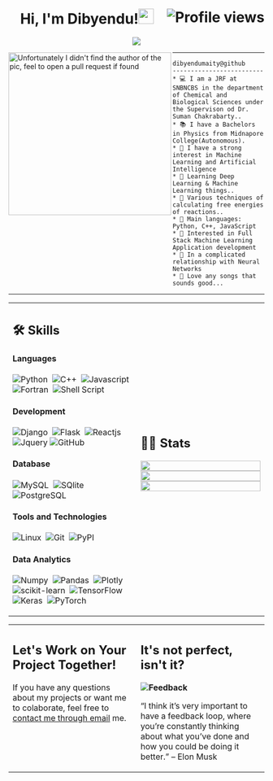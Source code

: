 <h1 align="center">
Hi, I'm Dibyendu!<img src="https://media.giphy.com/media/hvRJCLFzcasrR4ia7z/giphy.gif" height="30px"> 

  <!--<img src="https://media.giphy.com/media/hvRJCLFzcasrR4ia7z/giphy.gif" width="30">-->
 <!--<img src="https://komarev.com/ghpvc/?username=I-am-vishalmaurya&label=Profile%20Views&color=0e75b6&style=flat" align='right' alt="vishalmaurya" />-->
 <img src="https://gpvc.arturio.dev/dibyendumaity1999" alt="Profile views" align='right'/> 
 </h1>
<!-- Typing SVG by DenverCoder1 - https://github.com/DenverCoder1/readme-typing-svg -->
<p align="center">
  <a href="https://github.com/DenverCoder1/readme-typing-svg"><img src="https://readme-typing-svg.herokuapp.com?lines=Junior+Research+Fellow;Computational+Physics+and+Chemistry;AI%20|%20ML%20|%20DL%20|%20ML%20Enthusiastic;Always%20learning%20new%20things&center=true&width=450&height=45"></a>
</p>

<img align="left" src="https://github.com/abhisheknaiidu/abhisheknaiidu/blob/master/code.gif?raw=true" alt="Unfortunately I didn't find the author of the pic, feel to open a pull request if found" width="320" />
<hr>

```
dibyendumaity@github
-------------------------
* 💻 I am a JRF at SNBNCBS in the department of Chemical and Biological Sciences under the Supervison od Dr. Suman Chakrabarty..
* 📚 I have a Bachelors in Physics from Midnapore College(Autonomous).
* 📝 I have a strong interest in Machine Learning and Artificial Intelligence
* 🔭 Learning Deep Learning & Machine Learning things..
* 🌱 Various techniques of calculating free energies of reactions..
* 🌟 Main languages: Python, C++, JavaScript
* 🚩 Interested in Full Stack Machine Learning Application development
* 💖 In a complicated relationship with Neural Networks
* 🎵 Love any songs that sounds good...
```

<hr>

<table width="100%" >

 <tr>
    <td width="50%">
     
## 🛠️ Skills

#### Languages
![Python](https://img.shields.io/badge/-Python-05122A?style=flat&logo=python)&nbsp;
![C++](https://img.shields.io/badge/-C++-05122A?style=flat&logo=C%2B%2B&logoColor=00599C)&nbsp;
![Javascript](https://img.shields.io/badge/JavaScript-F7DF1E?style=flat&logo=javascript&logoColor=black)&nbsp;
![Fortran](https://img.shields.io/badge/Fortran-%23734F96.svg?style=flat&logo=fortran&logoColor=white)&nbsp;
![Shell Script](https://img.shields.io/badge/Shell_Script-121011?style=flat&logo=gnu-bash&logoColor=white)

#### Development
![Django](https://img.shields.io/badge/Django-092E20?style=flat&logo=django&logoColor=white)&nbsp;
![Flask](https://img.shields.io/badge/Flask-000000?style=flat&logo=flask&logoColor=white)&nbsp;
![Reactjs](https://img.shields.io/badge/React-20232A?style=flat&logo=react&logoColor=61DAFB)&nbsp;
![Jquery](https://img.shields.io/badge/jQuery-0769AD?style=flat&logo=jquery&logoColor=white)
![GitHub](https://img.shields.io/badge/github-%23121011.svg?style=flat&logo=github&logoColor=white)
<!--      
![Express.js](https://img.shields.io/badge/express.js-%23404d59.svg?style=flat&logo=express&logoColor=%2361DAFB) -->
<!-- ![PHP](https://img.shields.io/badge/PHP-777BB4?style=flat&logo=php&logoColor=white)&nbsp; -->


#### Database

![MySQL](https://img.shields.io/badge/MySQL-00000F?style=flat&logo=mysql&logoColor=white)&nbsp;
![SQlite](https://img.shields.io/badge/-SQlite-05122A?style=flat&logo=sqlite&logoColor=A8B9CC)&nbsp;
![PostgreSQL](https://img.shields.io/badge/PostgreSQL-316192?style=flat&logo=postgresql&logoColor=green)

#### Tools and Technologies


![Linux](https://img.shields.io/badge/Linux-05122A?style=flat&logo=linux&logoColor=white)&nbsp;
![Git](https://img.shields.io/badge/-Git-05122A?style=flat&logo=git)&nbsp;
![PyPI](https://img.shields.io/badge/pypi-3775A9?style=flat&logo=pypi&logoColor=white)


#### Data Analytics 

![Numpy](https://img.shields.io/badge/Numpy-777BB4?style=flat&logo=numpy&logoColor=white)&nbsp;
![Pandas](https://img.shields.io/badge/Pandas-2C2D72?style=flat&logo=pandas&logoColor=white)&nbsp;<!-- ![Docker](https://img.shields.io/badge/Docker-2CA5E0?style=flat&logo=docker&logoColor=white)&nbsp; -->
![Plotly](https://img.shields.io/badge/Plotly-%233F4F75.svg?style=flat&logo=plotly&logoColor=white)&nbsp;
![scikit-learn](https://img.shields.io/badge/scikit--learn-%23F7931E.svg?style=flat&logo=scikit-learn&logoColor=white)&nbsp;
![TensorFlow](https://img.shields.io/badge/TensorFlow-%23FF6F00.svg?style=flat&logo=TensorFlow&logoColor=white)&nbsp;
![Keras](https://img.shields.io/badge/Keras-%23D00000.svg?style=flat&logo=Keras&logoColor=white)&nbsp;
![PyTorch](https://img.shields.io/badge/PyTorch-%23EE4C2C.svg?style=flat&logo=PyTorch&logoColor=white)
     
</td>
    <td>
  
## 📄📜 Stats


<p align="center">
  <img width="100%" src="https://github-readme-stats.vercel.app/api?username=dibyendumaity1999&theme=algolia&show_icons=true&bg_color=transparent&title_color=navy&text_color=black&custom_title=My%20GitHub%20Stats" />
 </br>
  <img width="100%" src="https://github-readme-streak-stats.herokuapp.com/?user=dibyendumaity1999"/>
 </br>
  <img width="100%" src="https://github-readme-stats.vercel.app/api/top-langs/?username=dibyendumaity1999&langs_count=7&layout=compact&bg_color=transparent" />
</p>
     
  </td>
 </tr>
</table>


<table style="border: none">
  <tr>
  <td width="50%" valign="top">

## Let's Work on Your Project Together!

If you have any questions about my projects or want me to colaborate, feel free to <a href="mailto:dibyendumaity1999@gmail.com">contact me through email</a> me.

  </td>
  <td width="50%" valign="top">

## It's not perfect, isn't it?

**<img alt="Feedback" src="https://img.shields.io/badge/Ask%20me-anything-1abc9c.svg">**

“I think it’s very important to have a feedback loop, where you’re constantly thinking about what you’ve done and how you could be doing it better.”
– Elon Musk

  </td>
  </tr>
</table>
<!--
### My Projects ✨:
<table style="border: none">
  <tr>
  <td width="50%" valign="top">  
<a href="https://github.com/Davekibh/Background-generator">
  <img align="center" src="https://github-readme-stats.vercel.app/api/pin/?username=dibyendumaity1999&repo=Visualisation-of-water-cages-&theme=tokyonight" />
</a>
<a href="https://github.com/Davekibh/robofriends">
 <img align="center" src="https://github-readme-stats.vercel.app/api/pin/?username=dibyendumaity1999&repo=GRADE&theme=tokyonight" />
</a>
<a href="https://github.com/Davekibh/Picture-Sharing-app">
  <img align="center" src="https://github-readme-stats.vercel.app/api/pin/?username=dibyendumaity1999&repo=MLDD&theme=tokyonight" />
</a>
</td>
<td width="50%" valign="top">
<a href="https://github.com/Davekibh/Chat-app">
 <img align="center" src="https://github-readme-stats.vercel.app/api/pin/?username=dibyendumaity1999&repo=Project_Uma&theme=tokyonight" />
</a>
<a href="https://github.com/Davekibh/Quiz-App">
 <img align="center" src="https://github-readme-stats.vercel.app/api/pin/?username=dibyendumaity1999&repo=DM&theme=tokyonight" />
</a>
<a href="https://github.com/Davekibh/Quiz-Admin-App">
 <img align="center" src="https://github-readme-stats.vercel.app/api/pin/?username=dibyendumaity1999&repo=PHY204&theme=tokyonight" />
</a>
</td>
  </tr>
</table>
-->




